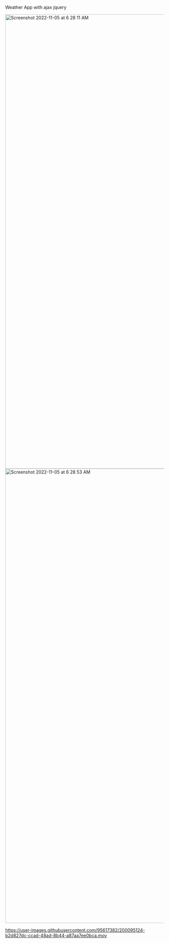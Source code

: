 Weather App with ajax jquery

<img width="1440" alt="Screenshot 2022-11-05 at 6 28 11 AM" src="https://user-images.githubusercontent.com/95617382/200095054-3cbe3ff5-e5a9-4156-816d-ed9019354e42.png">

<img width="1440" alt="Screenshot 2022-11-05 at 6 28 53 AM" src="https://user-images.githubusercontent.com/95617382/200095074-2cdd01ef-e1ed-4119-8980-7b87aa5d78d1.png">


https://user-images.githubusercontent.com/95617382/200095124-b2d827dc-ccad-48ad-8b44-a87aa7ee0bca.mov

